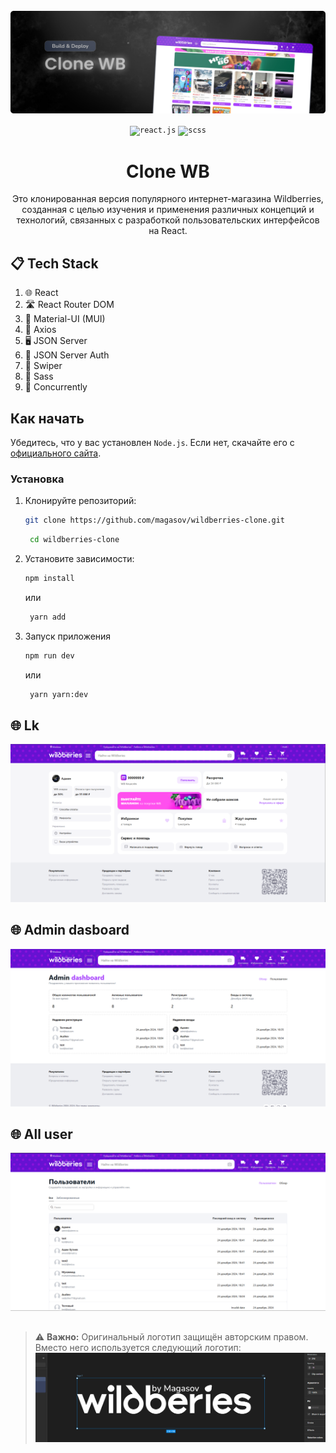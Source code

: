 <div align="center">
  <br />
    <a href="https://github.com/magasov" target="_blank">
      <img src="./src/assets/readme/banner-readme.png" alt="Project Banner">
    </a>
  <br />
 
  <p>
    <code><img src="https://camo.githubusercontent.com/9242244a22ff5237b5410291986a5d911e829e494f47913c7d9bd0404627d789/68747470733a2f2f75706c6f61642e77696b696d656469612e6f72672f77696b6970656469612f636f6d6d6f6e732f612f61372f52656163742d69636f6e2e737667" alt="react.js" height="30" /></code>
    <code><img src="https://camo.githubusercontent.com/e84d110dc8fc6125b9138856352724ba0f8f6b86ec6ac91961669d407fd71e24/68747470733a2f2f63646e2d69636f6e732d706e672e666c617469636f6e2e636f6d2f3531322f353936382f353936383335382e706e67" alt="scss" height="30" /></code>
  </p>
  <h1 align="center">Clone WB</h1>

   <div align="center">
     Это клонированная версия популярного интернет-магазина Wildberries, созданная с целью изучения и применения различных концепций и технологий, связанных с разработкой пользовательских интерфейсов на React.
    </div>
</div>

## 📋 <a name="table">Tech Stack</a>

1. 🌐 React
2. 🛣️ React Router DOM
3. 🎨 Material-UI (MUI)
4. 📡 Axios
5. 🖥️ JSON Server
6. 🔐 JSON Server Auth
7. 🚀 Swiper
8. 🎨 Sass
9. 🧩 Concurrently

## <a name="table">Как начать</a>

Убедитесь, что у вас установлен `Node.js`. Если нет, скачайте его с [официального сайта](https://nodejs.org/).

### Установка

1. Клонируйте репозиторий:
   ```bash
   git clone https://github.com/magasov/wildberries-clone.git
   ```
   ```bash
    cd wildberries-clone
   ```
2. Установите зависимости:

   ```bash
   npm install
   ```

   или

   ```bash
    yarn add
   ```

3. Запуск приложения
   ```bash
   npm run dev
   ```
   или
   ```bash
    yarn yarn:dev
   ```

## 🌐 <a name="table">Lk</a>

<img src="./src/assets/readme/lk.png" alt="lk">

## 🌐 <a name="table">Admin dasboard</a>

<img src="./src/assets/readme/dashboard.png" alt="dashboard">

## 🌐 <a name="table">All user</a>

<img src="./src/assets/readme/allUser.png" alt="allUser">

##

> ⚠️ **Важно:** Оригинальный логотип защищён авторским правом.  
> Вместо него используется следующий логотип:  
> ![Альтернативный логотип](./src/assets/readme/logos-readme.png)
